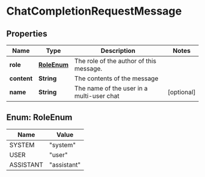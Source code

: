 

# ChatCompletionRequestMessage


## Properties

| Name | Type | Description | Notes |
|------------ | ------------- | ------------- | -------------|
|**role** | [**RoleEnum**](#RoleEnum) | The role of the author of this message. |  |
|**content** | **String** | The contents of the message |  |
|**name** | **String** | The name of the user in a multi-user chat |  [optional] |



## Enum: RoleEnum

| Name | Value |
|---- | -----|
| SYSTEM | &quot;system&quot; |
| USER | &quot;user&quot; |
| ASSISTANT | &quot;assistant&quot; |



